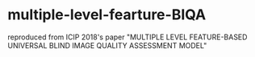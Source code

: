 # multiple-level-fearture-BIQA
reproduced from ICIP 2018's paper "MULTIPLE LEVEL FEATURE-BASED UNIVERSAL BLIND IMAGE QUALITY ASSESSMENT MODEL"
